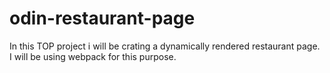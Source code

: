 # odin-restaurant-page
In this TOP project i will be crating a dynamically rendered
restaurant page. I will be using webpack for this purpose. 